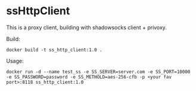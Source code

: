 # ssHttpClient
This is a proxy client, building with shadowsocks client + privoxy.


Build:     
``` shell
docker build -t ss_http_client:1.0 .
```

Usage:   
``` shell  
docker run -d --name test_ss -e SS_SERVER=server.com -e SS_PORT=10000 -e SS_PASSWORD=password -e SS_METHOLD=aes-256-cfb -p <your fav port>:8118 ss_http_client:1.0
```
